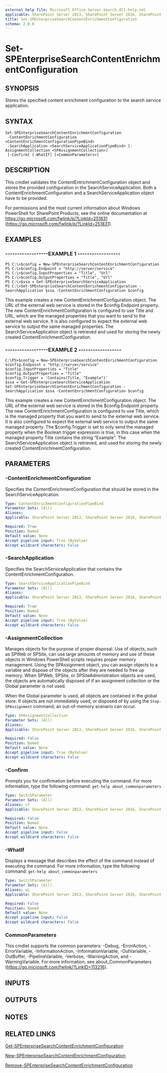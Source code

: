 ```yaml
---
external help file: Microsoft.Office.Server.Search.dll-help.xml
applicable: SharePoint Server 2013, SharePoint Server 2016, SharePoint Server 2019
title: Set-SPEnterpriseSearchContentEnrichmentConfiguration
schema: 2.0.0
---
```


# Set-SPEnterpriseSearchContentEnrichmentConfiguration

## SYNOPSIS
Stores the specified content enrichment configuration to the search service application.


## SYNTAX

```
Set-SPEnterpriseSearchContentEnrichmentConfiguration
 -ContentEnrichmentConfiguration <ContentEnrichmentConfigurationPipeBind>
 -SearchApplication <SearchServiceApplicationPipeBind> [-AssignmentCollection <SPAssignmentCollection>]
 [-Confirm] [-WhatIf] [<CommonParameters>]
```

## DESCRIPTION
This cmdlet validates the ContentEntrichmentConfiguration object and stores the provided configuration in the SearchServiceApplication.
Both a ContentEnrichmentConfiguration and a SearchServiceApplication object have to be provided.

For permissions and the most current information about Windows PowerShell for SharePoint Products, see the online documentation at https://go.microsoft.com/fwlink/p/?LinkId=251831 (https://go.microsoft.com/fwlink/p/?LinkId=251831).


## EXAMPLES

### ------------------EXAMPLE 1 ------------------
```
PS C:\>$config = New-SPEnterpriseSearchContentEnrichmentConfiguration
PS C:\>$config.Endpoint = "http://server/service"
PS C:\>$config.InputProperties = "Title", "Url"
PS C:\>$config.OutputProperties = "Title", "Url"
PS C:\>$ssa = Get-SPEnterpriseSearchServiceApplication
PS C:\>Set-SPEnterpriseSearchContentEnrichmentConfiguration -SearchApplication $ssa -ContentEnrichmentConfiguration $config
```

This example creates a new ContentEnrichmentConfiguration object.
The URL of the external web service is stored in the $config.Endpoint property.
The new ContentEnrichmentConfiguration is configured to use Title and URL, which are the managed properties that you want to send to the external web service. 
It is also configured to expect the external web service to output the same managed properties. 
The SearchServiceApplication object is retrieved and used for storing the newly created ContentEnrichmentConfiguration.


### ------------------EXAMPLE 2 ------------------
```
C:\PS>$config = New-SPEnterpriseSearchContentEnrichmentConfiguration
$config.Endpoint = "http://server/service"
$config.InputProperties = "Title"
$config.OutputProperties = "Title"
$config.Trigger = 'Contains(Title, "Example")'
$ssa = Get-SPEnterpriseSearchServiceApplication
Set-SPEnterpriseSearchContentEnrichmentConfiguration -SearchApplication $ssa -ContentEnrichmentConfiguration $config
```

This example creates a new ContentEnrichmentConfiguration object.
The URL of the external web service is stored in the $config.Endpoint property.
The new ContentEnrichmentConfiguration is configured to use Title, which is the managed property that you want to send to the external web service. 
It is also configured to expect the external web service to output the same managed property. 
The $config.Trigger is set to only send the managed property when the Boolean trigger expression is true, in this case when the managed property Title contains the string "Example".
The SearchServiceApplication object is retrieved, and used for storing the newly created ContentEnrichmentConfiguration.


## PARAMETERS

### -ContentEnrichmentConfiguration
Specifies the ContentEnrichmentConfiguration that should be stored in the SearchServiceApplication.

```yaml
Type: ContentEnrichmentConfigurationPipeBind
Parameter Sets: (All)
Aliases: 
Applicable: SharePoint Server 2013, SharePoint Server 2016, SharePoint Server 2019

Required: True
Position: Named
Default value: None
Accept pipeline input: True (ByValue)
Accept wildcard characters: False
```

### -SearchApplication
Specifies the SearchServiceApplication that contains the ContentEnrichmentConfiguration.

```yaml
Type: SearchServiceApplicationPipeBind
Parameter Sets: (All)
Aliases: 
Applicable: SharePoint Server 2013, SharePoint Server 2016, SharePoint Server 2019

Required: True
Position: Named
Default value: None
Accept pipeline input: True (ByValue)
Accept wildcard characters: False
```

### -AssignmentCollection
Manages objects for the purpose of proper disposal.
Use of objects, such as SPWeb or SPSite, can use large amounts of memory and use of these objects in Windows PowerShell scripts requires proper memory management.
Using the SPAssignment object, you can assign objects to a variable and dispose of the objects after they are needed to free up memory.
When SPWeb, SPSite, or SPSiteAdministration objects are used, the objects are automatically disposed of if an assignment collection or the Global parameter is not used.

When the Global parameter is used, all objects are contained in the global store.
If objects are not immediately used, or disposed of by using the `Stop-SPAssignment` command, an out-of-memory scenario can occur.

```yaml
Type: SPAssignmentCollection
Parameter Sets: (All)
Aliases: 
Applicable: SharePoint Server 2013, SharePoint Server 2016, SharePoint Server 2019

Required: False
Position: Named
Default value: None
Accept pipeline input: True (ByValue)
Accept wildcard characters: False
```

### -Confirm
Prompts you for confirmation before executing the command.
For more information, type the following command: `get-help about_commonparameters`

```yaml
Type: SwitchParameter
Parameter Sets: (All)
Aliases: cf
Applicable: SharePoint Server 2013, SharePoint Server 2016, SharePoint Server 2019

Required: False
Position: Named
Default value: None
Accept pipeline input: False
Accept wildcard characters: False
```

### -WhatIf
Displays a message that describes the effect of the command instead of executing the command.
For more information, type the following command: `get-help about_commonparameters`

```yaml
Type: SwitchParameter
Parameter Sets: (All)
Aliases: wi
Applicable: SharePoint Server 2013, SharePoint Server 2016, SharePoint Server 2019

Required: False
Position: Named
Default value: None
Accept pipeline input: False
Accept wildcard characters: False
```

### CommonParameters
This cmdlet supports the common parameters: -Debug, -ErrorAction, -ErrorVariable, -InformationAction, -InformationVariable, -OutVariable, -OutBuffer, -PipelineVariable, -Verbose, -WarningAction, and -WarningVariable. For more information, see about_CommonParameters (https://go.microsoft.com/fwlink/?LinkID=113216).

## INPUTS

## OUTPUTS

## NOTES

## RELATED LINKS

[Get-SPEnterpriseSearchContentEnrichmentConfiguration](Get-SPEnterpriseSearchContentEnrichmentConfiguration.md)

[New-SPEnterpriseSearchContentEnrichmentConfiguration](New-SPEnterpriseSearchContentEnrichmentConfiguration.md)

[Remove-SPEnterpriseSearchContentEnrichmentConfiguration](Remove-SPEnterpriseSearchContentEnrichmentConfiguration.md)
